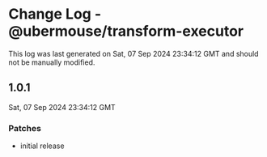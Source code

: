 # Change Log - @ubermouse/transform-executor

This log was last generated on Sat, 07 Sep 2024 23:34:12 GMT and should not be manually modified.

## 1.0.1
Sat, 07 Sep 2024 23:34:12 GMT

### Patches

- initial release


